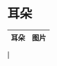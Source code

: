 # 耳朵  
>   
  
  耳朵  |   图片   
 ----  |  ----:   
   |     
  


<script>document.title="耳朵 - 卡牌生存百科 Card Survival Wiki";</script>